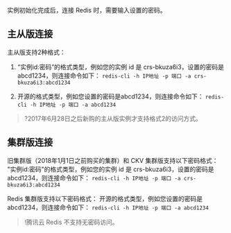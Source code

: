 
实例初始化完成后，连接 Redis 时，需要输入设置的密码。

## 主从版连接
主从版支持2种格式：
1. “实例id:密码”的格式类型，例如您的实例 id 是 crs-bkuza6i3，设置的密码是 abcd1234，则连接命令如下：
`redis-cli -h IP地址 -p 端口 -a crs-bkuza6i3:abcd1234`

2. 开源的格式类型，例如您设置的密码是abcd1234，则连接命令如下：
`redis-cli -h IP地址 -p 端口 -a abcd1234`

>?2017年6月28日之后新购的主从版实例才支持格式2的访问方式。


## 集群版连接
旧集群版（2018年1月1日之前购买的集群）和 CKV 集群版支持以下密码格式：
"实例id:密码"的格式类型，例如您的实例 id 是 crs-bkuza6i3，设置的密码是 abcd1234，则连接命令如下：
`redis-cli -h IP地址 -p 端口 -a crs-bkuza6i3:abcd1234`

Redis 集群版支持以下密码格式：
开源的格式类型，例如您设置的密码是abcd1234，则连接命令如下：
`redis-cli -h IP地址 -p 端口 -a abcd1234`

>!腾讯云 Redis 不支持无密码访问。
